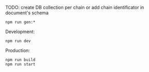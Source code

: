 TODO: create DB collection per chain or add chain identificator in document's schema  
  
```
npm run gen:*
```
Development:
```
npm run dev
```
Production:  
```
npm run build
npm run start
```